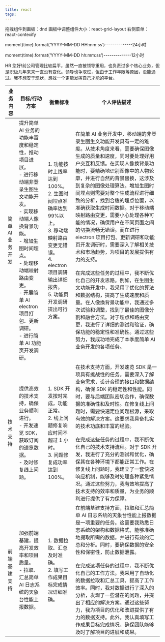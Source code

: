 ```yaml
---
title: react
tags:
---
```

拖拽组件到画板：dnd
画板中调整组件大小：react-grid-layout
右侧菜单：react-contexify

moment(time).format(‘YYYY-MM-DD HH:mm:ss’)--------------24小时

moment(time).format(‘YYYY-MM-DD hh:mm:ss’)--------------12小时

HR 您好!前公司管理比较扁平，虽然一直被领导重用，也负责过多个核心业务，但是职级几年来来一直没有变化。领导也争取过，但由于工作年限等原因，没能通过。我不想安于现状，想找一个更能发挥自己才能的平台。

|业务内容|目标/行动方案|衡量标准|个人评估描述|
|----|----|----|----|
|简单 AI 业务开发|提升简单 AI 业务的功能丰富度和稳定性，推动项目进展。<br>- 进行移动端非登录生图生文功能开发。<br>- 实现移动端人像换背景功能。<br>- 增加生图时间埋点。<br>- 处理移动端映射路由变更。<br>- 开展简单 AI electron 项目打包、更新调研。<br>- 进行简单 AI 功能页开发调研。|1. 功能按时上线率达到 100%。<br>2. 生图时间埋点准确率达到 99%以上。<br>3. 移动端映射路由变更无错误。<br>4. electron 项目调研输出详细报告。<br>5. 功能页开发调研提出可行方案。|在简单 AI 业务开发中，移动端的非登录生图生文功能开发具有一定的难度。从技术角度来看，需要确保图像生成的质量和速度，同时要处理好用户交互和反馈。在实现人像换背景功能时，要精确地识别图像中的人物轮廓，并进行自然的背景替换，这涉及到复杂的图像处理算法。增加生图时间埋点则需要对整个生成流程进行细致的分析，找到合适的埋点位置，以准确获取生成时间数据。对于移动端映射路由变更，需要小心处理各种可能的情况，确保用户在不同页面之间的切换流畅无错误。而在进行 electron 项目打包、更新调研和功能页开发调研时，需要深入了解相关技术和市场趋势，为项目的发展提供有力的支持。<br><br>在完成这些任务的过程中，我不断优化自己的开发思路。例如，在生图生文功能开发中，我采用了优化的算法和数据结构，提高了生成速度和质量。在人像换背景功能中，我通过多次试验和调整，找到了最佳的图像分割和融合方法。对于埋点和路由变更，我进行了详细的测试和验证，确保功能的稳定性和准确性。通过这些努力，我成功地完成了本季度简单 AI 业务开发的各项任务。|
|技术支持|提供高效的技术支持，确保业务顺利进行。<br>- 开发速览 SDK，获取订阅的速览数据。<br>- 及时修复线上问题。|1. SDK 开发按时完成，功能正常。<br>2. 线上问题修复响应时间不超过 1 小时。<br>3. 问题修复成功率达到 100%。|在技术支持方面，开发速览 SDK 是一项具有挑战性的任务。需要深入了解业务需求，设计合理的接口和数据结构，确保 SDK 的稳定性和性能。同时，要与后端团队密切合作，确保数据的准确性和及时性。在修复线上问题时，需要快速定位问题根源，采取有效的解决方案。这要求我具备扎实的技术功底和丰富的经验。<br><br>在完成这些任务的过程中，我不断优化自己的技术支持流程。对于 SDK 开发，我进行了充分的测试和优化，确保其在各种环境下都能正常工作。在修复线上问题时，我建立了一套快速响应机制，能够及时处理各种紧急情况。通过这些努力，我有效地提高了技术支持的效率和质量，为业务的顺利进行提供了有力保障。|
|前端基建支持|加强前端基建，提高开发效率和项目质量。<br>- 拉取、汇总简单 AI 日志系统的天象台性能上报数据。|1. 数据拉取、汇总及时准确。<br>2. 填写工作成果目标完成情况详细准确。|在前端基建支持方面，拉取和汇总简单 AI 日志系统的天象台性能上报数据是一项重要的任务。这需要我熟悉日志系统的架构和数据格式，能够准确地提取所需的数据，并进行有效的汇总和分析。同时，要确保数据的安全性和保密性，防止数据泄露。<br><br>在完成这项任务的过程中，我不断优化自己的工作方法。我采用了自动化的数据拉取和汇总工具，提高了工作效率。同时，我对数据进行了深入的分析，发现了一些潜在的问题，并提出了相应的解决方案。通过这些努力，我为项目的优化和改进提供了有力的数据支持。此外，我认真填写工作成果目标完成情况，确保团队能够及时了解项目的进展和成果。|

